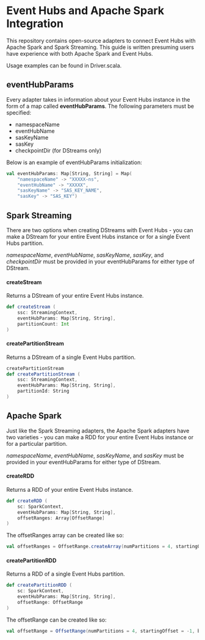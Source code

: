 # Event Hubs and Apache Spark Integration

This repository contains open-source adapters to connect Event Hubs with Apache Spark and Spark Streaming. This guide is written presuming users have experience with both Apache Spark and Event Hubs.  

Usage examples can be found in Driver.scala. 

## eventHubParams
Every adapter takes in information about your Event Hubs instance in the form of a map called **eventHubParams**. The following parameters must be specified:
* namespaceName
* eventHubName
* sasKeyName
* sasKey
* checkpointDir (for DStreams only)

Below is an example of eventHubParams initialization: 
```scala 
val eventHubParams: Map[String, String] = Map(
	"namespaceName" -> "XXXXX-ns",
    "eventHubName" -> "XXXXX",
    "sasKeyName" -> "SAS_KEY_NAME",
    "sasKey" -> "SAS_KEY")    
```

## Spark Streaming
There are two options when creating DStreams with Event Hubs - you can make a DStream for your entire Event Hubs instance or for a single Event Hubs partition. 

*namespaceName*, *eventHubName*, *sasKeyName*, *sasKey*, and *checkpointDir* must be provided in your eventHubParams for either type of DStream.

#### createStream
Returns a DStream of your entire Event Hubs instance.

```scala 
def createStream (
    ssc: StreamingContext,
    eventHubParams: Map[String, String],
    partitionCount: Int
) 
```
#### createPartitionStream
Returns a DStream of a single Event Hubs partition.

```scala
createPartitionStream
def createPartitionStream (
    ssc: StreamingContext,
    eventHubParams: Map[String, String],
    partitionId: String
)
```  
## Apache Spark
Just like the Spark Streaming adapters, the Apache Spark adapters have two varieties - you can make a RDD for your entire Event Hubs instance or for a particular partition.

*namespaceName*, *eventHubName*, *sasKeyName*, and *sasKey* must be provided in your eventHubParams for either type of DStream.
#### createRDD
Returns a RDD of your entire Event Hubs instance.
```scala
def createRDD (
	sc: SparkContext,
    eventHubParams: Map[String, String],
    offsetRanges: Array[OffsetRange]
)
```
The offsetRanges array can be created like so:
```scala
val offsetRanges = OffsetRange.createArray(numPartitions = 4, startingOffset = -1, batchSize = 50)
```
#### createPartitionRDD
Returns a RDD of a single Event Hubs partition.
```scala
def createPartitionRDD (
	sc: SparkContext,
    eventHubParams: Map[String, String],
	offsetRange: OffsetRange
)
```
The offsetRange can be created like so:
```scala
val offsetRange = OffsetRange(numPartitions = 4, startingOffset = -1, batchSize = 50)
```
